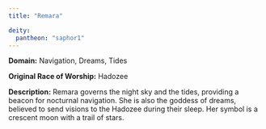 ```yaml
---
title: "Remara"

deity:
  pantheon: "saphor1"
---
```


**Domain:** Navigation, Dreams, Tides

**Original Race of Worship:** Hadozee

**Description:** Remara governs the night sky and the tides, providing a beacon for nocturnal navigation. She is also the goddess of dreams, believed to send visions to the Hadozee during their sleep. Her symbol is a crescent moon with a trail of stars.

<!--more-->

